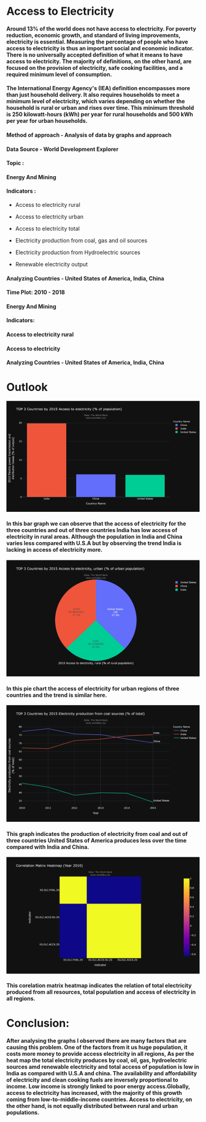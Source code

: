 #  Access to Electricity
#### Around 13% of the world does not have access to electricity. For poverty reduction, economic growth, and standard of living improvements, electricity is essential. Measuring the percentage of people who have access to electricity is thus an important social and economic indicator. There is no universally accepted definition of what it means to have access to electricity. The majority of definitions, on the other hand, are focused on the provision of electricity, safe cooking facilities, and a required minimum level of consumption. 

#### The International Energy Agency's (IEA) definition encompasses more than just household delivery. It also requires households to meet a minimum level of electricity, which varies depending on whether the household is rural or urban and rises over time. This minimum threshold is 250 kilowatt-hours (kWh) per year for rural households and 500 kWh per year for urban households.
#### Method of approach - Analysis of data by graphs and approach 
#### Data Source - World Development Explorer

#### Topic :
#### Energy And Mining
#### Indicators :
*  Access to electricity rural

*  Access to electricity urban

*  Access  to electricity total

*  Electricity production from coal, gas and oil sources

*  Electricity production from Hydroelectric sources

*  Renewable electricity output

#### Analyzing Countries - United States of America, India, China

#### Time Plot: 2010 - 2018
#### Energy And Mining
#### Indicators:
#### Access to electricity rural
#### Access to electricity 
#### Analyzing Countries - United States of America, India, China


# Outlook
![](newplot.png)
#### In this bar graph we can observe that the access of electricity for the three countries and out of three countries India has low access of electricity in rural areas. Although the population in India and China varies less compared with U.S.A but by observing the trend India is lacking in access of electricity more.
![](Urban.png)
#### In this pie chart the access of electricity for urban regions of three countries and the trend is similar here.

![](coal.png)
#### This graph indicates the production of electricity from coal and out of three countries United States of America produces less over the time compared with India and China.



![](usage.png)
#### This corelation matrix heatmap indicates the relation of total electricity produced from all resources, total population and access of electricity in all regions.

# Conclusion:
#### After analysing the graphs I observed there are many factors that are causing this problem. One of the factors from it us huge population, it costs more money to provide access electricity in all regions, As per the heat map the total electricity produces by coal, oil, gas, hydroelectric sources amd renewable electricity and total access of population is low in India as compared with U.S.A and china. The availability and affordability of electricity and clean cooking fuels are inversely proportional to income. Low income is strongly linked to poor energy access.Globally, access to electricity has increased, with the majority of this growth coming from low-to-middle-income countries. Access to electricity, on the other hand, is not equally distributed between rural and urban populations.
